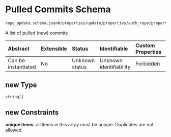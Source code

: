 # Pulled Commits Schema

```txt
repo_update.schema.json#/properties/update/properties/auth_repo/properties/commits/properties/new
```

A list of pulled (new) commits

| Abstract            | Extensible | Status         | Identifiable            | Custom Properties | Additional Properties | Access Restrictions | Defined In                                                                           |
| :------------------ | :--------- | :------------- | :---------------------- | :---------------- | :-------------------- | :------------------ | :----------------------------------------------------------------------------------- |
| Can be instantiated | No         | Unknown status | Unknown identifiability | Forbidden         | Allowed               | none                | [repo-update.schema.json*](../../out/repo-update.schema.json "open original schema") |

## new Type

`string[]`

## new Constraints

**unique items**: all items in this array must be unique. Duplicates are not allowed.

